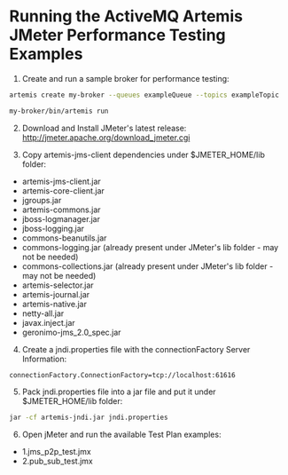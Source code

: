 Running the ActiveMQ Artemis JMeter Performance Testing Examples
============================

1. Create and run a sample broker for performance testing:

```sh
artemis create my-broker --queues exampleQueue --topics exampleTopic

my-broker/bin/artemis run
```
2. Download and Install JMeter's latest release: http://jmeter.apache.org/download_jmeter.cgi
 
3. Copy artemis-jms-client dependencies under $JMETER_HOME/lib folder:

- artemis-jms-client.jar
- artemis-core-client.jar
- jgroups.jar
- artemis-commons.jar
- jboss-logmanager.jar
- jboss-logging.jar
- commons-beanutils.jar
- commons-logging.jar (already present under JMeter's lib folder - may not be needed)
- commons-collections.jar (already present under JMeter's lib folder - may not be needed)
- artemis-selector.jar
- artemis-journal.jar
- artemis-native.jar
- netty-all.jar
- javax.inject.jar
- geronimo-jms_2.0_spec.jar

4. Create a jndi.properties file with the connectionFactory Server Information:

```
connectionFactory.ConnectionFactory=tcp://localhost:61616
```

5. Pack jndi.properties file into a jar file and put it under $JMETER_HOME/lib folder:

```sh
jar -cf artemis-jndi.jar jndi.properties
```

6. Open jMeter and run the available Test Plan examples:

- 1.jms_p2p_test.jmx
- 2.pub_sub_test.jmx
